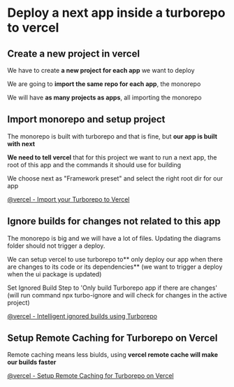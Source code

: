 
# Deploy a next app inside a turborepo to vercel

## Create a new project in vercel
    
We have to create **a new project for each app** we want to deploy

We are going to **import the same repo for each app**, the monorepo

We will have **as many projects as apps**, all importing the monorepo

## Import monorepo and setup project 

The monorepo is built with turborepo and that is fine, but **our app is built with next**

**We need to tell vercel** that for this project we want to run a next app, the root of this app and the commands it should use for building

We choose next as "Framework preset" and select the right root dir for our app

[@vercel - Import your Turborepo to Vercel](https://vercel.com/docs/monorepos/turborepo#import-your-turborepo-to-vercel)


## Ignore builds for changes not related to this app

The monorepo is big and we will have a lot of files. Updating the diagrams folder should not trigger a deploy.

We can setup vercel to use turborepo to** only deploy our app when there are changes to its code or its dependencies** (we want to trigger a deploy when the ui package is updated)

Set Ignored Build Step to 'Only build Turborepo app if there are changes' (will run command npx turbo-ignore and will check for changes in the active project)

[@vercel - Intelligent ignored builds using Turborepo](https://vercel.com/changelog/intelligent-ignored-builds-using-turborepo)

## Setup Remote Caching for Turborepo on Vercel

Remote caching means less biulds, using **vercel remote cache will make our builds faster**

[@vercel - Setup Remote Caching for Turborepo on Vercel](https://vercel.com/docs/monorepos/turborepo#setup-remote-caching-for-turborepo-on-vercel)